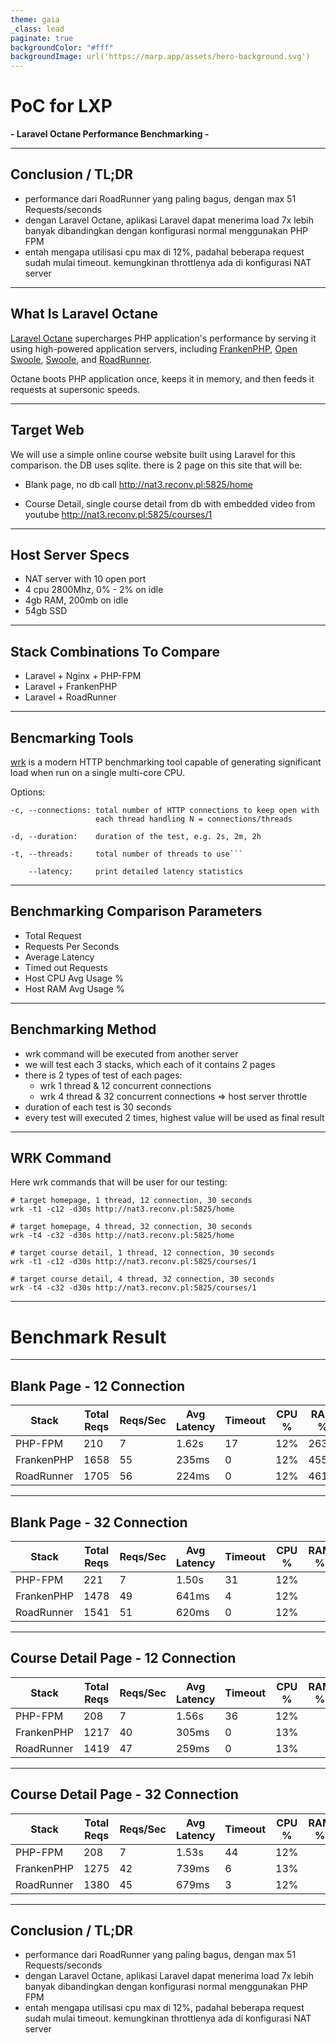 ```yaml
---
theme: gaia
_class: lead
paginate: true
backgroundColor: "#fff"
backgroundImage: url('https://marp.app/assets/hero-background.svg')
---
```


# **PoC for LXP**

**- Laravel Octane Performance Benchmarking -**

---
## Conclusion / TL;DR

- performance dari RoadRunner yang paling bagus, dengan max 51 Requests/seconds 
- dengan Laravel Octane, aplikasi Laravel dapat menerima load 7x lebih banyak dibandingkan dengan konfigurasi normal menggunakan PHP FPM
- entah mengapa utilisasi cpu max di 12%, padahal beberapa request sudah mulai timeout. kemungkinan throttlenya ada di konfigurasi NAT server

---
## What Is Laravel Octane

[Laravel Octane](https://github.com/laravel/octane) supercharges PHP application's performance by serving it using high-powered application servers, including [FrankenPHP](https://frankenphp.dev/), [Open Swoole](https://openswoole.com/), [Swoole](https://github.com/swoole/swoole-src), and [RoadRunner](https://roadrunner.dev). 

Octane boots PHP application once, keeps it in memory, and then feeds it requests at supersonic speeds.

---
## Target Web

We will use a simple online course website built using Laravel for this comparison. the DB uses sqlite. there is 2 page on this site that will be:

- Blank page, no db call
  http://nat3.reconv.pl:5825/home
  
- Course Detail, single course detail from db with embedded video from youtube
  http://nat3.reconv.pl:5825/courses/1

---
## Host Server Specs

- NAT server with 10 open port
- 4 cpu 2800Mhz,  0% - 2% on idle
- 4gb RAM, 200mb on idle
- 54gb SSD

---
## Stack Combinations To Compare

- Laravel + Nginx + PHP-FPM
- Laravel + FrankenPHP
- Laravel + RoadRunner

---
## Bencmarking Tools

[wrk](https://github.com/wg/wrk) is a modern HTTP benchmarking tool capable of generating significant load when run on a single multi-core CPU.

Options:
```
-c, --connections: total number of HTTP connections to keep open with
                   each thread handling N = connections/threads

-d, --duration:    duration of the test, e.g. 2s, 2m, 2h

-t, --threads:     total number of threads to use```

    --latency:     print detailed latency statistics
```

---
## Benchmarking Comparison Parameters

- Total Request
- Requests Per Seconds
- Average Latency
- Timed out Requests
- Host CPU Avg Usage % 
- Host RAM Avg Usage %

---
## Benchmarking Method

- wrk command will be executed from another server
- we will test each 3 stacks, which each of it contains 2 pages
- there is 2 types of test of each pages: 
	- wrk 1 thread & 12 concurrent connections
	- wrk 4 thread & 32 concurrent connections => host server throttle
- duration of each test is 30 seconds
- every test will executed 2 times, highest value will be used as final result

---
## WRK Command

Here wrk commands that will be user for our testing:
```
# target homepage, 1 thread, 12 connection, 30 seconds
wrk -t1 -c12 -d30s http://nat3.reconv.pl:5825/home

# target homepage, 4 thread, 32 connection, 30 seconds
wrk -t4 -c32 -d30s http://nat3.reconv.pl:5825/home

# target course detail, 1 thread, 12 connection, 30 seconds
wrk -t1 -c12 -d30s http://nat3.reconv.pl:5825/courses/1

# target course detail, 4 thread, 32 connection, 30 seconds
wrk -t4 -c32 -d30s http://nat3.reconv.pl:5825/courses/1
```

---
<!-- _class: lead -->
# **Benchmark Result**

---
## Blank Page - 12 Connection

| Stack      | Total Reqs | Reqs/Sec | Avg Latency | Timeout | CPU % | RAM % |
| ---------- | ---------- | -------- | ----------- | ------- | ----- | ----- |
| PHP-FPM    | 210        | 7        | 1.62s       | 17      | 12%   | 263M  |
| FrankenPHP | 1658       | 55       | 235ms       | 0       | 12%   | 455M  |
| RoadRunner | 1705       | 56       | 224ms       | 0       | 12%   | 461M  |

---
## Blank Page - 32 Connection

| Stack      | Total Reqs | Reqs/Sec | Avg Latency | Timeout | CPU % | RAM % |
| ---------- | ---------- | -------- | ----------- | ------- | ----- | ----- |
| PHP-FPM    | 221        | 7        | 1.50s       | 31      | 12%   |       |
| FrankenPHP | 1478       | 49       | 641ms       | 4       | 12%   |       |
| RoadRunner | 1541       | 51       | 620ms       | 0       | 12%   |       |

---
## Course Detail Page - 12 Connection

| Stack      | Total Reqs | Reqs/Sec | Avg Latency | Timeout | CPU % | RAM % |
| ---------- | ---------- | -------- | ----------- | ------- | ----- | ----- |
| PHP-FPM    | 208        | 7        | 1.56s       | 36      | 12%   |       |
| FrankenPHP | 1217       | 40       | 305ms       | 0       | 13%   |       |
| RoadRunner | 1419       | 47       | 259ms       | 0       | 13%   |       |

---
## Course Detail Page - 32 Connection

| Stack      | Total Reqs | Reqs/Sec | Avg Latency | Timeout | CPU % | RAM % |
| ---------- | ---------- | -------- | ----------- | ------- | ----- | ----- |
| PHP-FPM    | 208        | 7        | 1.53s       | 44      | 12%   |       |
| FrankenPHP | 1275       | 42       | 739ms       | 6       | 13%   |       |
| RoadRunner | 1380       | 45       | 679ms       | 3       | 12%   |       |

---
## Conclusion / TL;DR

- performance dari RoadRunner yang paling bagus, dengan max 51 Requests/seconds 
- dengan Laravel Octane, aplikasi Laravel dapat menerima load 7x lebih banyak dibandingkan dengan konfigurasi normal menggunakan PHP FPM
- entah mengapa utilisasi cpu max di 12%, padahal beberapa request sudah mulai timeout. kemungkinan throttlenya ada di konfigurasi NAT server